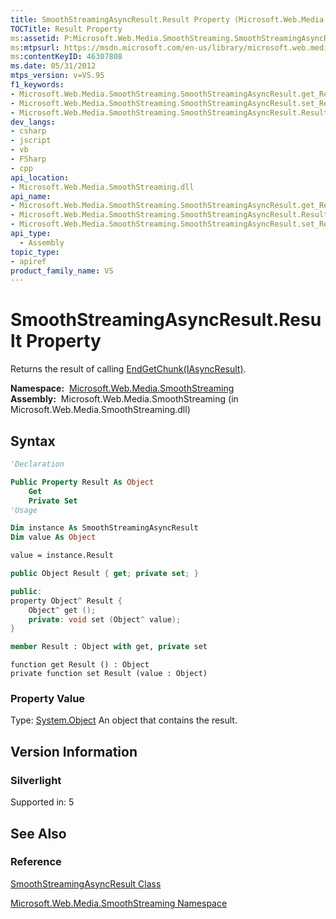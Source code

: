 ```yaml
---
title: SmoothStreamingAsyncResult.Result Property (Microsoft.Web.Media.SmoothStreaming)
TOCTitle: Result Property
ms:assetid: P:Microsoft.Web.Media.SmoothStreaming.SmoothStreamingAsyncResult.Result
ms:mtpsurl: https://msdn.microsoft.com/en-us/library/microsoft.web.media.smoothstreaming.smoothstreamingasyncresult.result(v=VS.95)
ms:contentKeyID: 46307808
ms.date: 05/31/2012
mtps_version: v=VS.95
f1_keywords:
- Microsoft.Web.Media.SmoothStreaming.SmoothStreamingAsyncResult.get_Result
- Microsoft.Web.Media.SmoothStreaming.SmoothStreamingAsyncResult.set_Result
- Microsoft.Web.Media.SmoothStreaming.SmoothStreamingAsyncResult.Result
dev_langs:
- csharp
- jscript
- vb
- FSharp
- cpp
api_location:
- Microsoft.Web.Media.SmoothStreaming.dll
api_name:
- Microsoft.Web.Media.SmoothStreaming.SmoothStreamingAsyncResult.get_Result
- Microsoft.Web.Media.SmoothStreaming.SmoothStreamingAsyncResult.Result
- Microsoft.Web.Media.SmoothStreaming.SmoothStreamingAsyncResult.set_Result
api_type:
  - Assembly
topic_type:
- apiref
product_family_name: VS
---
```


# SmoothStreamingAsyncResult.Result Property

Returns the result of calling [EndGetChunk(IAsyncResult)](trackinfo-endgetchunk-method-microsoft-web-media-smoothstreaming_1.md).

**Namespace:**  [Microsoft.Web.Media.SmoothStreaming](microsoft-web-media-smoothstreaming-namespace_1.md)  
**Assembly:**  Microsoft.Web.Media.SmoothStreaming (in Microsoft.Web.Media.SmoothStreaming.dll)

## Syntax

```vb
'Declaration

Public Property Result As Object
    Get
    Private Set
'Usage

Dim instance As SmoothStreamingAsyncResult
Dim value As Object

value = instance.Result
```

```csharp
public Object Result { get; private set; }
```

```cpp
public:
property Object^ Result {
    Object^ get ();
    private: void set (Object^ value);
}
```

``` fsharp
member Result : Object with get, private set
```

```jscript
function get Result () : Object
private function set Result (value : Object)
```

### Property Value

Type: [System.Object](https://msdn.microsoft.com/library/e5kfa45b\(v=vs.95\))  
An object that contains the result.

## Version Information

### Silverlight

Supported in: 5  

## See Also

### Reference

[SmoothStreamingAsyncResult Class](smoothstreamingasyncresult-class-microsoft-web-media-smoothstreaming.md)

[Microsoft.Web.Media.SmoothStreaming Namespace](microsoft-web-media-smoothstreaming-namespace_1.md)

